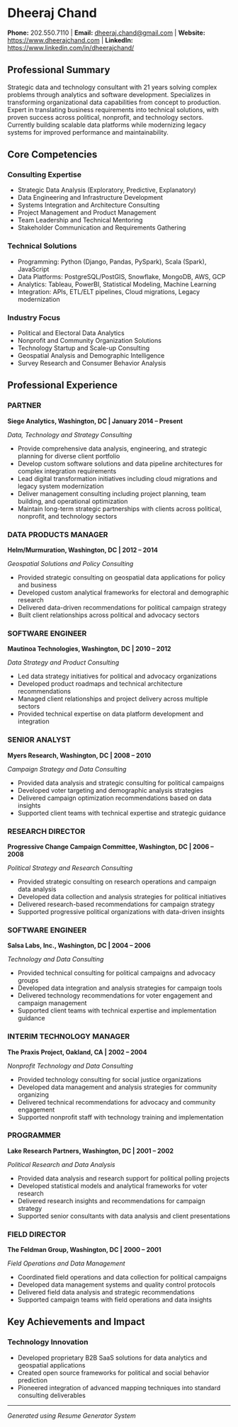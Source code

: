 # Dheeraj Chand

**Phone:** 202.550.7110 | **Email:** dheeraj.chand@gmail.com | **Website:** https://www.dheerajchand.com | **LinkedIn:** https://www.linkedin.com/in/dheerajchand/

## Professional Summary

Strategic data and technology consultant with 21 years solving complex problems through analytics and software development. Specializes in transforming organizational data capabilities from concept to production. Expert in translating business requirements into technical solutions, with proven success across political, nonprofit, and technology sectors. Currently building scalable data platforms while modernizing legacy systems for improved performance and maintainability.

## Core Competencies

### Consulting Expertise
- Strategic Data Analysis (Exploratory, Predictive, Explanatory)
- Data Engineering and Infrastructure Development
- Systems Integration and Architecture Consulting
- Project Management and Product Management
- Team Leadership and Technical Mentoring
- Stakeholder Communication and Requirements Gathering

### Technical Solutions
- Programming: Python (Django, Pandas, PySpark), Scala (Spark), JavaScript
- Data Platforms: PostgreSQL/PostGIS, Snowflake, MongoDB, AWS, GCP
- Analytics: Tableau, PowerBI, Statistical Modeling, Machine Learning
- Integration: APIs, ETL/ELT pipelines, Cloud migrations, Legacy modernization

### Industry Focus
- Political and Electoral Data Analytics
- Nonprofit and Community Organization Solutions
- Technology Startup and Scale-up Consulting
- Geospatial Analysis and Demographic Intelligence
- Survey Research and Consumer Behavior Analysis

## Professional Experience

### PARTNER
**Siege Analytics, Washington, DC | January 2014 – Present**

*Data, Technology and Strategy Consulting*

- Provide comprehensive data analysis, engineering, and strategic planning for diverse client portfolio
- Develop custom software solutions and data pipeline architectures for complex integration requirements
- Lead digital transformation initiatives including cloud migrations and legacy system modernization
- Deliver management consulting including project planning, team building, and operational optimization
- Maintain long-term strategic partnerships with clients across political, nonprofit, and technology sectors

### DATA PRODUCTS MANAGER
**Helm/Murmuration, Washington, DC | 2012 – 2014**

*Geospatial Solutions and Policy Consulting*

- Provided strategic consulting on geospatial data applications for policy and business
- Developed custom analytical frameworks for electoral and demographic research
- Delivered data-driven recommendations for political campaign strategy
- Built client relationships across political and advocacy sectors

### SOFTWARE ENGINEER
**Mautinoa Technologies, Washington, DC | 2010 – 2012**

*Data Strategy and Product Consulting*

- Led data strategy initiatives for political and advocacy organizations
- Developed product roadmaps and technical architecture recommendations
- Managed client relationships and project delivery across multiple sectors
- Provided technical expertise on data platform development and integration

### SENIOR ANALYST
**Myers Research, Washington, DC | 2008 – 2010**

*Campaign Strategy and Data Consulting*

- Provided data analysis and strategic consulting for political campaigns
- Developed voter targeting and demographic analysis strategies
- Delivered campaign optimization recommendations based on data insights
- Supported client teams with technical expertise and strategic guidance

### RESEARCH DIRECTOR
**Progressive Change Campaign Committee, Washington, DC | 2006 – 2008**

*Political Strategy and Research Consulting*

- Provided strategic consulting on research operations and campaign data analysis
- Developed data collection and analysis strategies for political initiatives
- Delivered research-based recommendations for campaign strategy
- Supported progressive political organizations with data-driven insights

### SOFTWARE ENGINEER
**Salsa Labs, Inc., Washington, DC | 2004 – 2006**

*Technology and Data Consulting*

- Provided technical consulting for political campaigns and advocacy groups
- Developed data integration and analysis strategies for campaign tools
- Delivered technology recommendations for voter engagement and campaign management
- Supported client teams with technical expertise and implementation guidance

### INTERIM TECHNOLOGY MANAGER
**The Praxis Project, Oakland, CA | 2002 – 2004**

*Nonprofit Technology and Data Consulting*

- Provided technology consulting for social justice organizations
- Developed data management and analysis strategies for community organizing
- Delivered technical recommendations for advocacy and community engagement
- Supported nonprofit staff with technology training and implementation

### PROGRAMMER
**Lake Research Partners, Washington, DC | 2001 – 2002**

*Political Research and Data Analysis*

- Provided data analysis and research support for political polling projects
- Developed statistical models and analytical frameworks for voter research
- Delivered research insights and recommendations for campaign strategy
- Supported senior consultants with data analysis and client presentations

### FIELD DIRECTOR
**The Feldman Group, Washington, DC | 2000 – 2001**

*Field Operations and Data Management*

- Coordinated field operations and data collection for political campaigns
- Developed data management systems and quality control protocols
- Delivered field data analysis and strategic recommendations
- Supported campaign teams with field operations and data insights

## Key Achievements and Impact

### Technology Innovation
- Developed proprietary B2B SaaS solutions for data analytics and geospatial applications
- Created open source frameworks for political and social behavior prediction
- Pioneered integration of advanced mapping techniques into standard consulting deliverables

---

*Generated using Resume Generator System*